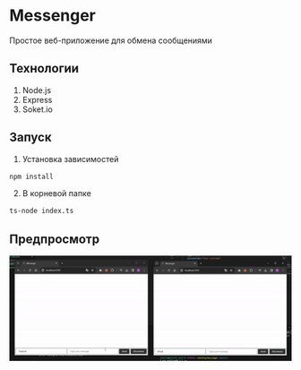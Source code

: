# Messenger

Простое веб-приложение для обмена сообщениями

## Технологии

1. Node.js
2. Express
3. Soket.io

## Запуск

1. Установка зависимостей

```bash
npm install
```

2. В корневой папке

```bash
ts-node index.ts
```

## Предпросмотр

![](public/git.gif)
